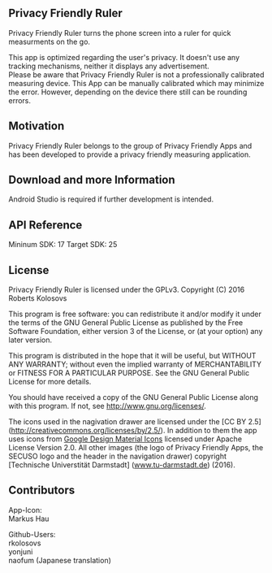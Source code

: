 ## Privacy Friendly Ruler

Privacy Friendly Ruler turns the phone screen into a ruler for quick measurments on the go.

This app is optimized regarding the user's privacy. It doesn't use any tracking mechanisms, neither it displays any advertisement.<br />
Please be aware that Privacy Friendly Ruler is not a professionally calibrated measuring device. This App can be manually calibrated which may minimize the error. However, depending on the device there still can be rounding errors.

## Motivation

Privacy Friendly Ruler belongs to the group of Privacy Friendly Apps and has been developed to provide a privacy friendly measuring application.

## Download and more Information

Android Studio is required if further development is intended. 

## API Reference

Mininum SDK: 17 Target SDK: 25 

## License

Privacy Friendly Ruler is licensed under the GPLv3. 
Copyright (C) 2016 Roberts Kolosovs

This program is free software: you can redistribute it and/or modify
it under the terms of the GNU General Public License as published by
the Free Software Foundation, either version 3 of the License, or
(at your option) any later version.

This program is distributed in the hope that it will be useful,
but WITHOUT ANY WARRANTY; without even the implied warranty of
MERCHANTABILITY or FITNESS FOR A PARTICULAR PURPOSE.  See the
GNU General Public License for more details.

You should have received a copy of the GNU General Public License
along with this program. If not, see <http://www.gnu.org/licenses/>.

The icons used in the nagivation drawer are licensed under the [CC BY 2.5] (http://creativecommons.org/licenses/by/2.5/). In addition to them the app uses icons from [Google Design Material Icons](https://design.google.com/icons/index.html) licensed under Apache License Version 2.0. All other images (the logo of Privacy Friendly Apps, the SECUSO logo and the header in the navigation drawer) copyright [Technische Universtität Darmstadt] (www.tu-darmstadt.de) (2016).

## Contributors

App-Icon: <br />
Markus Hau<br />

Github-Users: <br />
rkolosovs <br />
yonjuni <br />
naofum (Japanese translation)

